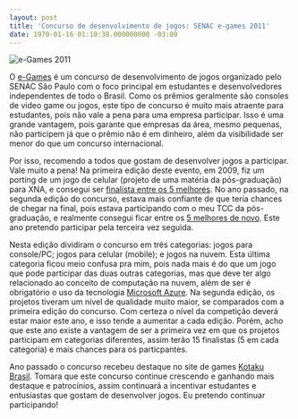 ```yaml
---
layout: post
title: 'Concurso de desenvolvimento de jogos: SENAC e-games 2011'
date: 1970-01-16 01:10:38.000000000 -03:00
---
```


![e-Games 2011](http://gamedeveloper.com.br/blog/wp-content/uploads/2011/07/egames2011.jpg "e-Games 2011")

O [e-Games](http://www1.sp.senac.br/hotsites/gd2/egames2011/index.html "e-Games 2011") é um concurso de desenvolvimento de jogos organizado pelo SENAC São Paulo com o foco principal em estudantes e desenvolvedores independentes de todo o Brasil. Como os prêmios geralmente são consoles de video game ou jogos, este tipo de concurso é muito mais atraente para estudantes, pois não vale a pena para uma empresa participar. Isso é uma grande vantagem, pois garante que empresas da área, mesmo pequenas, não participem já que o prêmio não é em dinheiro, além da visibilidade ser menor do que um concurso internacional.

Por isso, recomendo a todos que gostam de desenvolver jogos a participar. Vale muito a pena! Na primeira edição deste evento, em 2009, fiz um porting de um jogo de celular (projeto de uma matéria da pós-graduação) para XNA, e consegui ser [finalista entre os 5 melhores](http://gamedeveloper.com.br/blog/2009/10/30/finalista-no-e-games-2009-com-um-dos-5-melhores-jogos/ "e-Games 2009"). No ano passado, na segunda edição do concurso, estava mais confiante de que teria chances de chegar na final, pois estava participando com o meu TCC da pós-graduação, e realmente consegui ficar entre os [5 melhores de novo](http://gamedeveloper.com.br/blog/2010/12/29/finalista-no-e-games-2010/ "e-Games 2010"). Este ano pretendo participar pela terceira vez seguida.

Nesta edição dividiram o concurso em três categorias: jogos para console/PC; jogos para celular (mobile); e jogos na nuvem. Esta última categoria ficou meio confusa pra mim, pois nada mais é do que um jogo que pode participar das duas outras categorias, mas que deve ter algo relacionado ao conceito de computação na nuvem, além de ser é obrigatório o uso da tecnologia [Microsoft Azure](http://www.microsoft.com/windowsazure/ "Azure"). Na segunda edição, os projetos tiveram um nível de qualidade muito maior, se comparados com a primeira edição do concurso. Com certeza o nível da competição deverá estar maior este ano, e isso tende a aumentar a cada edição. Porém, acho que este ano existe a vantagem de ser a primeira vez em que os projetos participam em categorias diferentes, assim terão 15 finalistas (5 em cada categoria) e mais chances para os particpantes.

Ano passado o concurso recebeu destaque no site de games [Kotaku Brasil](http://www.kotaku.com.br/tags/egames-2010/ "Kotaku"). Tomara que este concurso continue crescendo e ganhando mais destaque e patrocínios, assim continuará a incentivar estudantes e entusiastas que gostam de desenvolver jogos. Eu pretendo continuar participando!


